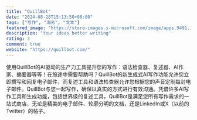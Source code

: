 ```yaml
---
title: "QuillBot"
date: "2024-08-28T15:13:58+08:00"
tags: ["写作", "海外", "文本"]
featured_image: "https://store-images.s-microsoft.com/image/apps.9491.174c7817-5178-49ef-b42e-528bc792616c.54885689-0a49-4579-b6a1-c609d3110e9e.a9469b89-940a-4480-8d63-2742d59e0bee?mode=scale&h=100&q=90&w=100"
description: "Your ideas better writing"
rating: 3
comment: true
website: "https://quillbot.com/"
---
```


使用QuillBot的AI驱动的生产力工具提升您的写作：语法检查器、复述器、AI作家、摘要器等等！在旅途中需要帮助吗？QuillBot的新生成式AI写作功能允许您立即撰写和回复电子邮件，而复述工具和语法检查器允许您根据您的声音定制每封电子邮件。QuillBot与您一起写作，确保以真实的方式进行有效沟通。凭借许多AI写作工具和生成功能，包括世界级的复述工具，QuillBot是满足您所有写作需求的一站式商店，无论是精美的电子邮件、轮廓分明的文档，还是LinkedIn或X（以前的Twitter）的帖子。